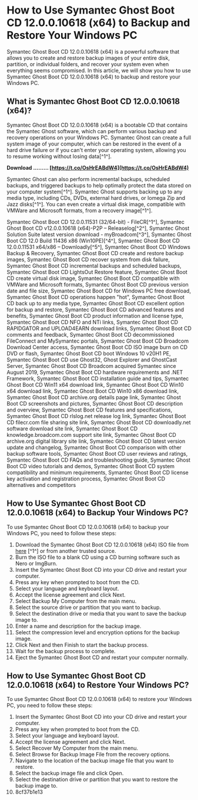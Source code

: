 # How to Use Symantec Ghost Boot CD 12.0.0.10618 (x64) to Backup and Restore Your Windows PC
  
Symantec Ghost Boot CD 12.0.0.10618 (x64) is a powerful software that allows you to create and restore backup images of your entire disk, partition, or individual folders, and recover your system even when everything seems compromised. In this article, we will show you how to use Symantec Ghost Boot CD 12.0.0.10618 (x64) to backup and restore your Windows PC.
  
## What is Symantec Ghost Boot CD 12.0.0.10618 (x64)?
  
Symantec Ghost Boot CD 12.0.0.10618 (x64) is a bootable CD that contains the Symantec Ghost software, which can perform various backup and recovery operations on your Windows PC. Symantec Ghost can create a full system image of your computer, which can be restored in the event of a hard drive failure or if you can't enter your operating system, allowing you to resume working without losing data[^1^].
 
**Download ……… [https://t.co/OsHrEABdW4](https://t.co/OsHrEABdW4)**


  
Symantec Ghost can also perform incremental backups, scheduled backups, and triggered backups to help optimally protect the data stored on your computer system[^1^]. Symantec Ghost supports backing up to any media type, including CDs, DVDs, external hard drives, or Iomega Zip and Jazz disks[^1^]. You can even create a virtual disk image, compatible with VMWare and Microsoft formats, from a recovery image[^1^].
 
Symantec Ghost Boot CD 12.0.0.11531 (32/64-bit) - FileCR[^1^],  Symantec Ghost Boot CD v12.0.0.10618 (x64)-P2P – Releaselog[^2^],  Symantec Ghost Solution Suite latest version download - myBroadcom[^3^],  Symantec Ghost Boot CD 12.0 Build 11436 x86 (Win10PE)[^4^],  Symantec Ghost Boot CD 12.0.0.11531 x64/x86 – Downloadly[^5^],  Symantec Ghost Boot CD Windows Backup & Recovery,  Symantec Ghost Boot CD create and restore backup images,  Symantec Ghost Boot CD recover system from disk failure,  Symantec Ghost Boot CD incremental backups and scheduled backups,  Symantec Ghost Boot CD LightsOut Restore feature,  Symantec Ghost Boot CD create virtual disk image,  Symantec Ghost Boot CD compatible with VMWare and Microsoft formats,  Symantec Ghost Boot CD previous version date and file size,  Symantec Ghost Boot CD for Windows PC free download,  Symantec Ghost Boot CD operations happen "hot",  Symantec Ghost Boot CD back up to any media type,  Symantec Ghost Boot CD excellent option for backup and restore,  Symantec Ghost Boot CD advanced features and benefits,  Symantec Ghost Boot CD product information and license type,  Symantec Ghost Boot CD NFO and NTi links,  Symantec Ghost Boot CD RAPIDGATOR and UPLOAD4EARN download links,  Symantec Ghost Boot CD comments and feedback,  Symantec Ghost Boot CD decommissioned FileConnect and MySymantec portals,  Symantec Ghost Boot CD Broadcom Download Center access,  Symantec Ghost Boot CD ISO image burn on CD DVD or flash,  Symantec Ghost Boot CD boot Windows 10 v20H1 PE,  Symantec Ghost Boot CD use Ghost32, Ghost Explorer and GhostCast Server,  Symantec Ghost Boot CD Broadcom acquired Symantec since August 2019,  Symantec Ghost Boot CD hardware requirements and .NET Framework,  Symantec Ghost Boot CD installation guide and tips,  Symantec Ghost Boot CD Win11 x64 download link,  Symantec Ghost Boot CD Win10 x64 download link,  Symantec Ghost Boot CD Win10 x86 download link,  Symantec Ghost Boot CD archive.org details page link,  Symantec Ghost Boot CD screenshots and pictures,  Symantec Ghost Boot CD description and overview,  Symantec Ghost Boot CD features and specifications,  Symantec Ghost Boot CD rlslog.net release log link,  Symantec Ghost Boot CD filecr.com file sharing site link,  Symantec Ghost Boot CD downloadly.net software download site link,  Symantec Ghost Boot CD knowledge.broadcom.com support site link,  Symantec Ghost Boot CD archive.org digital library site link,  Symantec Ghost Boot CD latest version update and changelog,  Symantec Ghost Boot CD comparison with other backup software tools,  Symantec Ghost Boot CD user reviews and ratings,  Symantec Ghost Boot CD FAQs and troubleshooting guide,  Symantec Ghost Boot CD video tutorials and demos,  Symantec Ghost Boot CD system compatibility and minimum requirements,  Symantec Ghost Boot CD license key activation and registration process,  Symantec Ghost Boot CD alternatives and competitors
  
## How to Use Symantec Ghost Boot CD 12.0.0.10618 (x64) to Backup Your Windows PC?
  
To use Symantec Ghost Boot CD 12.0.0.10618 (x64) to backup your Windows PC, you need to follow these steps:
  
1. Download the Symantec Ghost Boot CD 12.0.0.10618 (x64) ISO file from [here](https://filecr.com/windows/symantec-ghost-boot-cd/) [^1^] or from another trusted source.
2. Burn the ISO file to a blank CD using a CD burning software such as Nero or ImgBurn.
3. Insert the Symantec Ghost Boot CD into your CD drive and restart your computer.
4. Press any key when prompted to boot from the CD.
5. Select your language and keyboard layout.
6. Accept the license agreement and click Next.
7. Select Backup My Computer from the main menu.
8. Select the source drive or partition that you want to backup.
9. Select the destination drive or media that you want to save the backup image to.
10. Enter a name and description for the backup image.
11. Select the compression level and encryption options for the backup image.
12. Click Next and then Finish to start the backup process.
13. Wait for the backup process to complete.
14. Eject the Symantec Ghost Boot CD and restart your computer normally.

## How to Use Symantec Ghost Boot CD 12.0.0.10618 (x64) to Restore Your Windows PC?
  
To use Symantec Ghost Boot CD 12.0.0.10618 (x64) to restore your Windows PC, you need to follow these steps:

1. Insert the Symantec Ghost Boot CD into your CD drive and restart your computer.
2. Press any key when prompted to boot from the CD.
3. Select your language and keyboard layout.
4. Accept the license agreement and click Next.
5. Select Recover My Computer from the main menu.
6. Select Browse for Backup Image File from the recovery options.
7. Navigate to the location of the backup image file that you want to restore.
8. Select the backup image file and click Open.
9. Select the destination drive or partition that you want to restore the backup image to.
10. 8cf37b1e13


